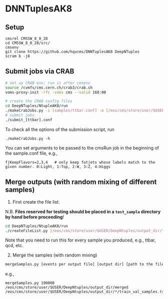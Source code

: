 # DNNTuplesAK8

## Setup
```
cmsrel CMSSW_8_0_28
cd CMSSW_8_0_28/src/
cmsenv
git clone https://github.com/hqucms/DNNTuplesAK8 DeepNTuples
scram b -j8
```

## Submit jobs via CRAB

```bash
# set up CRAB env; run it after cmsenv
source /cvmfs/cms.cern.ch/crab3/crab.sh
voms-proxy-init -rfc -voms cms --valid 168:00

# create the CRAB config files
cd DeepNTuples/NtupleAK8/run
./makeCrabJobs.py -i [samples/ttbar.conf] -o [/eos/cms/store/user/$USER/DeepNtuples/output_dir] --site [T2_CH_CERN|T3_US_FNALLPC|...]
# submit jobs
./submit_[ttbar].conf
```

To check all the options of the submission script, run
```
./makeCrabJobs.py -h
```

You can set arguments to be passed to the cmsRun job in the beginning of the sample.conf file, e.g.,
```
fjKeepFlavors=2,3,4   # only keep fatjets whose labels match to the given number. 0:Light, 1:Top, 2:W, 3:Z, 4:Higgs 
```
 
## Merge outputs (with random mixing of different samples)

1. First create the file list.

N.B. **Files reserved for testing should be placed in a `test_sample` directory by hand before proceeding**!

```bash
cd DeepNTuples/NtupleAK8/run
./createFileList.py [/eos/cms/store/user/$USER/DeepNtuples/output_dir/ttbar]
```
Note that you need to run this for every sample you produced, e.g., ttbar, qcd, etc.

2. Merge the samples (with random mixing)

```bash
mergeSamples.py [events per output file] [output dir] [path to the filelist produced in step 1]
```
e.g.,
```
mergeSamples.py 100000 /eos/cms/store/user/$USER/DeepNtuples/output_dir/merged /eos/cms/store/user/$USER/DeepNtuples/output_dir/*/train_val_samples.txt
``` 
